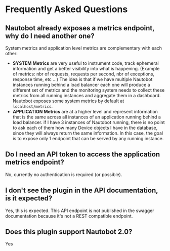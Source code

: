 # Frequently Asked Questions

## Nautobot already exposes a metrics endpoint, why do I need another one?

System metrics and application level metrics are complementary with each other:

- **SYSTEM Metrics** are very useful to instrument code, track ephemeral information and get a better visibility into what is happening. (Example of metrics: nbr of requests, requests per second, nbr of exceptions, response time, etc ...) The idea is that if we have multiple Nautobot instances running behind a load balancer each one will produce a different set of metrics and the monitoring system needs to collect these metrics from all running instances and aggregate them in a dashboard. Nautobot exposes some system metrics by default at `localhost/metrics`.
- **APPLICATION Metrics** are at a higher level and represent information that is the same across all instances of an application running behind a load balancer. if I have 3 instances of Nautobot running, there is no point to ask each of them how many Device objects I have in the database, since they will always return the same information. In this case, the goal is to expose only 1 endpoint that can be served by any running instance.

## Do I need an API token to access the application metrics endpoint? 

No, currently no authentication is required (or possible).

## I don't see the plugin in the API documentation, is it expected?

Yes, this is expected. This API endpoint is not published in the swagger documentation because it's not a REST compatible endpoint.

## Does this plugin support Nautobot 2.0?

Yes
